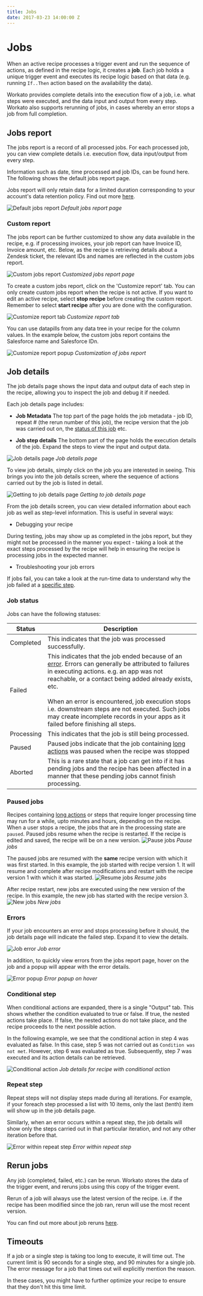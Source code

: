 ```yaml
---
title: Jobs
date: 2017-03-23 14:00:00 Z
---
```


# Jobs
When an active recipe processes a trigger event and run the sequence of actions, as defined in the recipe logic, it creates a **job**. Each job holds a unique trigger event and executes its recipe logic based on that data (e.g. running `If..Then` action based on the availability the data).

Workato provides complete details into the execution flow of a job, i.e. what steps were executed, and the data input and output from every step. Workato also supports rerunning of jobs, in cases whereby an error stops a job from full completion.

## Jobs report
The jobs report is a record of all processed jobs. For each processed job, you can view complete details i.e. execution flow, data input/output from every step.

Information such as date, time processed and job IDs, can be found here. The following shows the default jobs report page.

Jobs report will only retain data for a limited duration corresponding to your account's data retention policy. Find out more [here](https://www.workato.com/users/current/edit#data_retention).

![Default jobs report](~@img/job-details/default-jobs-report.png)
*Default jobs report page*

### Custom report
The jobs report can be further customized to show any data available in the recipe, e.g. if processing invoices, your job report can have Invoice ID, Invoice amount, etc. Below, as the recipe is retrieving details about a Zendesk ticket, the relevant IDs and names are reflected in the custom jobs report.

![Custom jobs report](~@img/job-details/custom-jobs-report.png)
*Customized jobs report page*

To create a custom jobs report, click on the 'Customize report' tab. You can only create custom jobs report when the recipe is not active. If you want to edit an active recipe, select **stop recipe** before creating the custom report. Remember to select **start recipe** after you are done with the configuration.

![Customize report tab](~@img/job-details/customize-report-button.png)
*Customize report tab*

You can use datapills from any data tree in your recipe for the column values. In the example below, the custom jobs report contains the Salesforce name and Salesforce IDn.

![Customize report popup](~@img/job-details/customize-report-popup.png)
*Customization of jobs report*

## Job details
The job details page shows the input data and output data of each step in the recipe, allowing you to inspect the job and debug it if needed.

Each job details page includes:
- **Job Metadata**
The top part of the page holds the job metadata - job ID, repeat # (the rerun number of this job), the recipe version that the job was carried out on, the [status of this job](#job-status) etc.

- **Job step details**
The bottom part of the page holds the execution details of the job. Expand the steps to view the input and output data.

![Job details page](~@img/job-details/job-details-overview.png)
*Job details page*

To view job details, simply click on the job you are interested in seeing. This brings you into the job details screen, where the sequence of actions carried out by the job is listed in detail.

![Getting to job details page](~@img/job-details/clicking-through-to-job-details.png)
*Getting to job details page*

From the job details screen, you can view detailed information about each job as well as step-level information. This is useful in several ways:

- Debugging your recipe

During testing, jobs may show up as completed in the jobs report, but they might not be processed in the manner you expect - taking a look at the exact steps processed by the recipe will help in ensuring the recipe is processing jobs in the expected manner.

- Troubleshooting your job errors

If jobs fail, you can take a look at the run-time data to understand why the job failed at a [specific step](#errors).

### Job status
Jobs can have the following statuses:

| Status    | Description |
| --------- | ----------- |
| Completed | This indicates that the job was processed successfully. |
| Failed    | This indicates that the job ended because of an [error](#errors). Errors can generally be attributed to failures in executing actions. e.g. an app was not reachable, or a contact being added already exists, etc.<br><br>When an error is encountered, job execution stops i.e. downstream steps are not executed. Such jobs may create incomplete records in your apps as it failed before finishing all steps. |
| Processing   | This indicates that the job is still being processed. |
| Paused   | Paused jobs indicate that the job containing [long actions](cancel-job.md#long-actions) was paused when the recipe was stopped |
| Aborted   | This is a rare state that a job can get into if it has pending jobs and the recipe has been affected in a manner that these pending jobs cannot finish processing. |

### Paused jobs
Recipes containing [long actions](cancel-job.md#long-actions) or steps that require longer processing time may run for a while, upto minutes and hours, depending on the recipe. When a user stops a recipe, the jobs that are in the processing state are `paused`. Paused jobs resume when the recipe is restarted. If the recipe is edited and saved, the recipe will be on a new version.
![Pause jobs](~@img/job-details/pause-jobs-at-recipe-stop.png)
*Pause jobs*

The paused jobs are resumed with the **same** recipe version with which it was first started. In this example, the job started with recipe version 1. It will resume and complete after recipe modifications and restart with the recipe version 1 with which it was started.
![Resume jobs](~@img/job-details/resume-job-after-restart.png)
*Resume jobs*

After recipe restart, new jobs are executed using the new version of the recipe. In this example, the new job has started with the recipe version 3.
![New jobs](~@img/job-details/new-jobs-after-restart.png)
*New jobs*

### Errors
If your job encounters an error and stops processing before it should, the job details page will indicate the failed step. Expand it to view the details.

![Job error](~@img/job-details/job-error.png)
*Job error*

In addition, to quickly view errors from the jobs report page, hover on the job and a popup will appear with the error details.

![Error popup](~@img/job-details/error-popup.png)
*Error popup on hover*

### Conditional step
When conditional actions are expanded, there is a single "Output" tab. This shows whether the condition evaluated to true or false. If true, the nested actions take place. If false, the nested actions do not take place, and the recipe proceeds to the next possible action.

In the following example, we see that the conditional action in step 4 was evaluated as false. In this case, step 5 was not carried out as `Condition was not met`. However, step 6 was evaluated as true. Subsequently, step 7 was executed and its action details can be retrieved.

![Conditional action](~@img/job-details/conditional-action-job-details.png)
*Job details for recipe with conditional action*

### Repeat step
Repeat steps will not display steps made during all iterations. For example, if your foreach step processed a list with 10 items, only the last (tenth) item will show up in the job details page.

Similarly, when an error occurs within a repeat step, the job details will show only the steps carried out in that particular iteration, and not any other iteration before that.

![Error within repeat step](~@img/job-details/error-in-repeat-step.png)
*Error within repeat step*

## Rerun jobs
Any job (completed, failed, etc.) can be rerun. Workato stores the data of the trigger event, and reruns jobs using this copy of the trigger event.

Rerun of a job will always use the latest version of the recipe. i.e. if the recipe has been modified since the job ran, rerun will use the most recent version.

You can find out more about job reruns [here](rerun-job.md).

## Timeouts
If a job or a single step is taking too long to execute, it will time out. The current limit is 90 seconds for a single step, and 90 minutes for a single job. The error message for a job that times out will explicitly mention the reason.

In these cases, you might have to further optimize your recipe to ensure that they don't hit this time limit.
